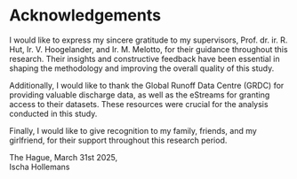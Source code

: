 # Acknowledgements

I would like to express my sincere gratitude to my supervisors, Prof. dr. ir. R. Hut, Ir. V. Hoogelander,
and Ir. M. Melotto, for their guidance throughout this research. Their insights and constructive feedback
have been essential in shaping the methodology and improving the overall quality of this study.

Additionally, I would like to thank the Global Runoff Data Centre (GRDC) for providing valuable
discharge data, as well as the eStreams for granting access to their datasets. These resources were
crucial for the analysis conducted in this study.

Finally, I would like to give recognition to my family, friends, and my girlfriend, for their support
throughout this research period.

The Hague, March 31st 2025,\
Ischa Hollemans